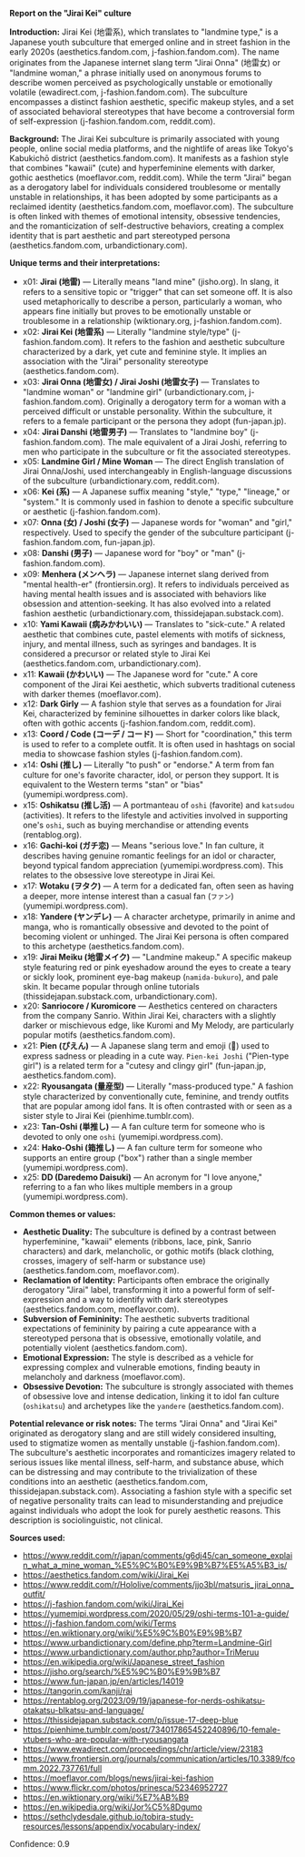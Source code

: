 **Report on the "Jirai Kei" culture**

**Introduction:**
Jirai Kei (地雷系), which translates to "landmine type," is a Japanese youth subculture that emerged online and in street fashion in the early 2020s (aesthetics.fandom.com, j-fashion.fandom.com). The name originates from the Japanese internet slang term "Jirai Onna" (地雷女) or "landmine woman," a phrase initially used on anonymous forums to describe women perceived as psychologically unstable or emotionally volatile (ewadirect.com, j-fashion.fandom.com). The subculture encompasses a distinct fashion aesthetic, specific makeup styles, and a set of associated behavioral stereotypes that have become a controversial form of self-expression (j-fashion.fandom.com, reddit.com).

**Background:**
The Jirai Kei subculture is primarily associated with young people, online social media platforms, and the nightlife of areas like Tokyo's Kabukichō district (aesthetics.fandom.com). It manifests as a fashion style that combines "kawaii" (cute) and hyperfeminine elements with darker, gothic aesthetics (moeflavor.com, reddit.com). While the term "Jirai" began as a derogatory label for individuals considered troublesome or mentally unstable in relationships, it has been adopted by some participants as a reclaimed identity (aesthetics.fandom.com, moeflavor.com). The subculture is often linked with themes of emotional intensity, obsessive tendencies, and the romanticization of self-destructive behaviors, creating a complex identity that is part aesthetic and part stereotyped persona (aesthetics.fandom.com, urbandictionary.com).

**Unique terms and their interpretations:**
*   x01: **Jirai (地雷)** — Literally means "land mine" (jisho.org). In slang, it refers to a sensitive topic or "trigger" that can set someone off. It is also used metaphorically to describe a person, particularly a woman, who appears fine initially but proves to be emotionally unstable or troublesome in a relationship (wiktionary.org, j-fashion.fandom.com).
*   x02: **Jirai Kei (地雷系)** — Literally "landmine style/type" (j-fashion.fandom.com). It refers to the fashion and aesthetic subculture characterized by a dark, yet cute and feminine style. It implies an association with the "Jirai" personality stereotype (aesthetics.fandom.com).
*   x03: **Jirai Onna (地雷女) / Jirai Joshi (地雷女子)** — Translates to "landmine woman" or "landmine girl" (urbandictionary.com, j-fashion.fandom.com). Originally a derogatory term for a woman with a perceived difficult or unstable personality. Within the subculture, it refers to a female participant or the persona they adopt (fun-japan.jp).
*   x04: **Jirai Danshi (地雷男子)** — Translates to "landmine boy" (j-fashion.fandom.com). The male equivalent of a Jirai Joshi, referring to men who participate in the subculture or fit the associated stereotypes.
*   x05: **Landmine Girl / Mine Woman** — The direct English translation of Jirai Onna/Joshi, used interchangeably in English-language discussions of the subculture (urbandictionary.com, reddit.com).
*   x06: **Kei (系)** — A Japanese suffix meaning "style," "type," "lineage," or "system." It is commonly used in fashion to denote a specific subculture or aesthetic (j-fashion.fandom.com).
*   x07: **Onna (女) / Joshi (女子)** — Japanese words for "woman" and "girl," respectively. Used to specify the gender of the subculture participant (j-fashion.fandom.com, fun-japan.jp).
*   x08: **Danshi (男子)** — Japanese word for "boy" or "man" (j-fashion.fandom.com).
*   x09: **Menhera (メンヘラ)** — Japanese internet slang derived from "mental health-er" (frontiersin.org). It refers to individuals perceived as having mental health issues and is associated with behaviors like obsession and attention-seeking. It has also evolved into a related fashion aesthetic (urbandictionary.com, thissidejapan.substack.com).
*   x10: **Yami Kawaii (病みかわいい)** — Translates to "sick-cute." A related aesthetic that combines cute, pastel elements with motifs of sickness, injury, and mental illness, such as syringes and bandages. It is considered a precursor or related style to Jirai Kei (aesthetics.fandom.com, urbandictionary.com).
*   x11: **Kawaii (かわいい)** — The Japanese word for "cute." A core component of the Jirai Kei aesthetic, which subverts traditional cuteness with darker themes (moeflavor.com).
*   x12: **Dark Girly** — A fashion style that serves as a foundation for Jirai Kei, characterized by feminine silhouettes in darker colors like black, often with gothic accents (j-fashion.fandom.com, reddit.com).
*   x13: **Coord / Code (コーデ / コード)** — Short for "coordination," this term is used to refer to a complete outfit. It is often used in hashtags on social media to showcase fashion styles (j-fashion.fandom.com).
*   x14: **Oshi (推し)** — Literally "to push" or "endorse." A term from fan culture for one's favorite character, idol, or person they support. It is equivalent to the Western terms "stan" or "bias" (yumemipi.wordpress.com).
*   x15: **Oshikatsu (推し活)** — A portmanteau of `oshi` (favorite) and `katsudou` (activities). It refers to the lifestyle and activities involved in supporting one's `oshi`, such as buying merchandise or attending events (rentablog.org).
*   x16: **Gachi-koi (ガチ恋)** — Means "serious love." In fan culture, it describes having genuine romantic feelings for an idol or character, beyond typical fandom appreciation (yumemipi.wordpress.com). This relates to the obsessive love stereotype in Jirai Kei.
*   x17: **Wotaku (ヲタク)** — A term for a dedicated fan, often seen as having a deeper, more intense interest than a casual fan (`ファン`) (yumemipi.wordpress.com).
*   x18: **Yandere (ヤンデレ)** — A character archetype, primarily in anime and manga, who is romantically obsessive and devoted to the point of becoming violent or unhinged. The Jirai Kei persona is often compared to this archetype (aesthetics.fandom.com).
*   x19: **Jirai Meiku (地雷メイク)** — "Landmine makeup." A specific makeup style featuring red or pink eyeshadow around the eyes to create a teary or sickly look, prominent eye-bag makeup (`namida-bukuro`), and pale skin. It became popular through online tutorials (thissidejapan.substack.com, urbandictionary.com).
*   x20: **Sanriocore / Kuromicore** — Aesthetics centered on characters from the company Sanrio. Within Jirai Kei, characters with a slightly darker or mischievous edge, like Kuromi and My Melody, are particularly popular motifs (aesthetics.fandom.com).
*   x21: **Pien (ぴえん)** — A Japanese slang term and emoji (🥺) used to express sadness or pleading in a cute way. `Pien-kei Joshi` ("Pien-type girl") is a related term for a "cutesy and clingy girl" (fun-japan.jp, aesthetics.fandom.com).
*   x22: **Ryousangata (量産型)** — Literally "mass-produced type." A fashion style characterized by conventionally cute, feminine, and trendy outfits that are popular among idol fans. It is often contrasted with or seen as a sister style to Jirai Kei (pienhime.tumblr.com).
*   x23: **Tan-Oshi (単推し)** — A fan culture term for someone who is devoted to only one `oshi` (yumemipi.wordpress.com).
*   x24: **Hako-Oshi (箱推し)** — A fan culture term for someone who supports an entire group ("box") rather than a single member (yumemipi.wordpress.com).
*   x25: **DD (Daredemo Daisuki)** — An acronym for "I love anyone," referring to a fan who likes multiple members in a group (yumemipi.wordpress.com).

**Common themes or values:**
*   **Aesthetic Duality:** The subculture is defined by a contrast between hyperfeminine, "kawaii" elements (ribbons, lace, pink, Sanrio characters) and dark, melancholic, or gothic motifs (black clothing, crosses, imagery of self-harm or substance use) (aesthetics.fandom.com, moeflavor.com).
*   **Reclamation of Identity:** Participants often embrace the originally derogatory "Jirai" label, transforming it into a powerful form of self-expression and a way to identify with dark stereotypes (aesthetics.fandom.com, moeflavor.com).
*   **Subversion of Femininity:** The aesthetic subverts traditional expectations of femininity by pairing a cute appearance with a stereotyped persona that is obsessive, emotionally volatile, and potentially violent (aesthetics.fandom.com).
*   **Emotional Expression:** The style is described as a vehicle for expressing complex and vulnerable emotions, finding beauty in melancholy and darkness (moeflavor.com).
*   **Obsessive Devotion:** The subculture is strongly associated with themes of obsessive love and intense dedication, linking it to idol fan culture (`oshikatsu`) and archetypes like the `yandere` (aesthetics.fandom.com).

**Potential relevance or risk notes:**
The terms "Jirai Onna" and "Jirai Kei" originated as derogatory slang and are still widely considered insulting, used to stigmatize women as mentally unstable (j-fashion.fandom.com). The subculture's aesthetic incorporates and romanticizes imagery related to serious issues like mental illness, self-harm, and substance abuse, which can be distressing and may contribute to the trivialization of these conditions into an aesthetic (aesthetics.fandom.com, thissidejapan.substack.com). Associating a fashion style with a specific set of negative personality traits can lead to misunderstanding and prejudice against individuals who adopt the look for purely aesthetic reasons. This description is sociolinguistic, not clinical.

**Sources used:**
*   https://www.reddit.com/r/japan/comments/g6dj45/can_someone_explain_what_a_mine_woman_%E5%9C%B0%E9%9B%B7%E5%A5%B3_is/
*   https://aesthetics.fandom.com/wiki/Jirai_Kei
*   https://www.reddit.com/r/Hololive/comments/jjo3bl/matsuris_jirai_onna_outfit/
*   https://j-fashion.fandom.com/wiki/Jirai_Kei
*   https://yumemipi.wordpress.com/2020/05/29/oshi-terms-101-a-guide/
*   https://j-fashion.fandom.com/wiki/Terms
*   https://en.wiktionary.org/wiki/%E5%9C%B0%E9%9B%B7
*   https://www.urbandictionary.com/define.php?term=Landmine-Girl
*   https://www.urbandictionary.com/author.php?author=TriMeruu
*   https://en.wikipedia.org/wiki/Japanese_street_fashion
*   https://jisho.org/search/%E5%9C%B0%E9%9B%B7
*   https://www.fun-japan.jp/en/articles/14019
*   https://tangorin.com/kanji/rai
*   https://rentablog.org/2023/09/19/japanese-for-nerds-oshikatsu-otakatsu-blkatsu-and-language/
*   https://thissidejapan.substack.com/p/issue-17-deep-blue
*   https://pienhime.tumblr.com/post/734017865452240896/10-female-vtubers-who-are-popular-with-ryousangata
*   https://www.ewadirect.com/proceedings/chr/article/view/23183
*   https://www.frontiersin.org/journals/communication/articles/10.3389/fcomm.2022.737761/full
*   https://moeflavor.com/blogs/news/jirai-kei-fashion
*   https://www.flickr.com/photos/prinesca/52346952727
*   https://en.wiktionary.org/wiki/%E7%AB%B9
*   https://en.wikipedia.org/wiki/Jor%C5%8Dgumo
*   https://sethclydesdale.github.io/tobira-study-resources/lessons/appendix/vocabulary-index/

Confidence: 0.9